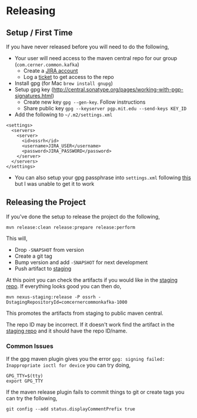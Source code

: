 Releasing
=========

Setup / First Time
------------------

If you have never released before you will need to do the following,

 * Your user will need access to the maven central repo for our group (`com.cerner.common.kafka`)
   * Create a [JIRA account](https://issues.sonatype.org/secure/Signup!default.jspa)
   * Log a [ticket](https://issues.sonatype.org/) to get access to the repo
 * Install gpg (for Mac `brew install gnupg`)
 * Setup gpg key (http://central.sonatype.org/pages/working-with-pgp-signatures.html)
   * Create new key `gpg --gen-key`. Follow instructions
   * Share public key `gpg --keyserver pgp.mit.edu --send-keys KEY_ID`
 * Add the following to `~/.m2/settings.xml`

```
<settings>
  <servers>
    <server>
      <id>ossrh</id>
      <username>JIRA_USER</username>
      <password>JIRA_PASSWORD</password>
    </server>
  </servers>
</settings>
```

 * You can also setup your gpg passphrase into `settings.xml` following [this](http://central.sonatype.org/pages/apache-maven.html#gpg-signed-components) but I was unable to get it to work

Releasing the Project
---------------------

If you've done the setup to release the project do the following,

`mvn release:clean release:prepare release:perform`

This will,

 * Drop `-SNAPSHOT` from version
 * Create a git tag
 * Bump version and add `-SNAPSHOT` for next development
 * Push artifact to [staging](https://oss.sonatype.org)

At this point you can check the artifacts if you would like in the 
[staging repo](https://oss.sonatype.org). If everything looks good you can then do,

`mvn nexus-staging:release -P ossrh -DstagingRepositoryId=comcernercommonkafka-1000`

This promotes the artifacts from staging to public maven central.

The repo ID may be incorrect. If it doesn't work find the artifact in the 
[staging repo](https://oss.sonatype.org) and it should have the repo ID/name.

### Common Issues

If the gpg maven plugin gives you the error `gpg: signing failed: Inappropriate ioctl for device` 
you can try doing,

```
GPG_TTY=$(tty)
export GPG_TTY
```

If the maven release plugin fails to commit things to git or create tags you can try 
the following,

`git config --add status.displayCommentPrefix true`